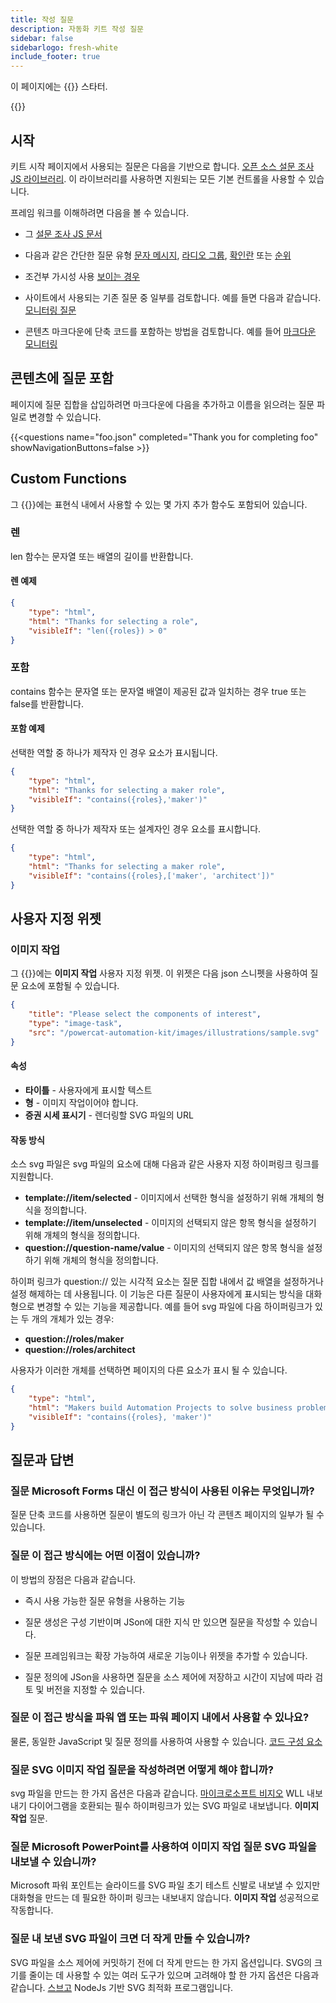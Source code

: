 ```yaml
---
title: 작성 질문
description: 자동화 키트 작성 질문
sidebar: false
sidebarlogo: fresh-white
include_footer: true
---
```

이 페이지에는 {{<product-name>}} 스타터.

{{<toc>}}

## 시작

키트 시작 페이지에서 사용되는 질문은 다음을 기반으로 합니다. [오픈 소스 설문 조사 JS 라이브러리](https://github.com/surveyjs/survey-library). 이 라이브러리를 사용하면 지원되는 모든 기본 컨트롤을 사용할 수 있습니다.

프레임 워크를 이해하려면 다음을 볼 수 있습니다.

- 그 [설문 조사 JS 문서](https://surveyjs.io/form-library/documentation/overview)

- 다음과 같은 간단한 질문 유형 [문자 메시지](https://surveyjs.io/form-library/examples/questiontype-text/reactjs), [라디오 그룹](https://surveyjs.io/form-library/examples/questiontype-radiogroup/reactjs), [확인란](https://surveyjs.io/form-library/examples/questiontype-checkbox/reactjs) 또는 [순위](https://surveyjs.io/form-library/examples/questiontype-ranking/reactjs)

- 조건부 가시성 사용 [보이는 경우](https://surveyjs.io/form-library/examples/condition-kids/reactjs)

- 사이트에서 사용되는 기존 질문 중 일부를 검토합니다. 예를 들면 다음과 같습니다. [모니터링 질문](https://github.com/microsoft/powercat-automation-kit/blob/gh-pages/site/content/monitoring.json)

- 콘텐츠 마크다운에 단축 코드를 포함하는 방법을 검토합니다. 예를 들어 [마크다운 모니터링](https://raw.githubusercontent.com/microsoft/powercat-automation-kit/gh-pages/site/content/monitoring-compare.md)

## 콘텐츠에 질문 포함

페이지에 질문 집합을 삽입하려면 마크다운에 다음을 추가하고 이름을 읽으려는 질문 파일로 변경할 수 있습니다.

{{\<questions name="foo.json" completed="Thank you for completing foo" showNavigationButtons=false \>}}

## Custom Functions

그 {{<product-name>}}에는 표현식 내에서 사용할 수 있는 몇 가지 추가 함수도 포함되어 있습니다.

### 렌

len 함수는 문자열 또는 배열의 길이를 반환합니다.

#### 렌 예제

```json
{
    "type": "html",
    "html": "Thanks for selecting a role",
    "visibleIf": "len({roles}) > 0"
}
```

### 포함

contains 함수는 문자열 또는 문자열 배열이 제공된 값과 일치하는 경우 true 또는 false를 반환합니다.

#### 포함 예제

선택한 역할 중 하나가 제작자 인 경우 요소가 표시됩니다.

```json
{
    "type": "html",
    "html": "Thanks for selecting a maker role",
    "visibleIf": "contains({roles},'maker')"
}
```

선택한 역할 중 하나가 제작자 또는 설계자인 경우 요소를 표시합니다.

```json
{
    "type": "html",
    "html": "Thanks for selecting a maker role",
    "visibleIf": "contains({roles},['maker', 'architect'])"
}
```

## 사용자 지정 위젯

### 이미지 작업

그 {{<product-name>}}에는 **이미지 작업** 사용자 지정 위젯. 이 위젯은 다음 json 스니펫을 사용하여 질문 요소에 포함될 수 있습니다.

```json
{
    "title": "Please select the components of interest",
    "type": "image-task",
    "src": "/powercat-automation-kit/images/illustrations/sample.svg"
}
```

#### 속성

- **타이틀** - 사용자에게 표시할 텍스트
- **형** - 이미지 작업이어야 합니다.
- **증권 시세 표시기** - 렌더링할 SVG 파일의 URL

#### 작동 방식

소스 svg 파일은 svg 파일의 요소에 대해 다음과 같은 사용자 지정 하이퍼링크 링크를 지원합니다.

- **template://item/selected** - 이미지에서 선택한 형식을 설정하기 위해 개체의 형식을 정의합니다.
- **template://item/unselected** - 이미지의 선택되지 않은 항목 형식을 설정하기 위해 개체의 형식을 정의합니다.
- **question://question-name/value** - 이미지의 선택되지 않은 항목 형식을 설정하기 위해 개체의 형식을 정의합니다.

하이퍼 링크가 question:// 있는 시각적 요소는 질문 집합 내에서 값 배열을 설정하거나 설정 해제하는 데 사용됩니다. 이 기능은 다른 질문이 사용자에게 표시되는 방식을 대화형으로 변경할 수 있는 기능을 제공합니다. 예를 들어 svg 파일에 다음 하이퍼링크가 있는 두 개의 개체가 있는 경우:

- **question://roles/maker**
- **question://roles/architect**

사용자가 이러한 개체를 선택하면 페이지의 다른 요소가 표시 될 수 있습니다.

```json
{
    "type": "html",
    "html": "Makers build Automation Projects to solve business problems",
    "visibleIf": "contains({roles}, 'maker')"
}
```

## 질문과 답변

### **질문** Microsoft Forms 대신 이 접근 방식이 사용된 이유는 무엇입니까?

질문 단축 코드를 사용하면 질문이 별도의 링크가 아닌 각 콘텐츠 페이지의 일부가 될 수 있습니다.

### **질문** 이 접근 방식에는 어떤 이점이 있습니까?

이 방법의 장점은 다음과 같습니다.

- 즉시 사용 가능한 질문 유형을 사용하는 기능

- 질문 생성은 구성 기반이며 JSon에 대한 지식 만 있으면 질문을 작성할 수 있습니다.

- 질문 프레임워크는 확장 가능하여 새로운 기능이나 위젯을 추가할 수 있습니다.

- 질문 정의에 JSon을 사용하면 질문을 소스 제어에 저장하고 시간이 지남에 따라 검토 및 버전을 지정할 수 있습니다.

### **질문** 이 접근 방식을 파워 앱 또는 파워 페이지 내에서 사용할 수 있나요?

물론, 동일한 JavaScript 및 질문 정의를 사용하여 사용할 수 있습니다. [코드 구성 요소](https://learn.microsoft.com/power-apps/developer/component-framework/custom-controls-overview)

### **질문** SVG 이미지 작업 질문을 작성하려면 어떻게 해야 합니까?

svg 파일을 만드는 한 가지 옵션은 다음과 같습니다. [마이크로소프트 비지오](https://www.microsoft.com/microsoft-365/visio/) WLL 내보내기 다이어그램을 호환되는 필수 하이퍼링크가 있는 SVG 파일로 내보냅니다. **이미지 작업** 질문.

### **질문** Microsoft PowerPoint를 사용하여 이미지 작업 질문 SVG 파일을 내보낼 수 있습니까?

Microsoft 파워 포인트는 슬라이드를 SVG 파일 초기 테스트 신발로 내보낼 수 있지만 대화형을 만드는 데 필요한 하이퍼 링크는 내보내지 않습니다. **이미지 작업** 성공적으로 작동합니다.

### **질문** 내 보낸 SVG 파일이 크면 더 작게 만들 수 있습니까?

SVG 파일을 소스 제어에 커밋하기 전에 더 작게 만드는 한 가지 옵션입니다. SVG의 크기를 줄이는 데 사용할 수 있는 여러 도구가 있으며 고려해야 할 한 가지 옵션은 다음과 같습니다. [스브고](https://github.com/svg/svgo) NodeJs 기반 SVG 최적화 프로그램입니다.
